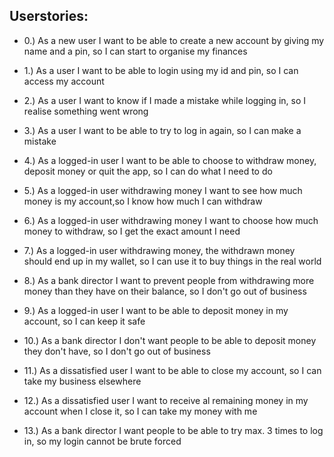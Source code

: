 ## Userstories:

- 0.) As a new user I want to be able to create a new account by giving my name and a pin, so I can start to organise my finances

- 1.) As a user I want to be able to login using my id and pin, so I can access my account

- 2.) As a user I want to know if I made a mistake while logging in, so I realise something went wrong

- 3.) As a user I want to be able to try to log in again, so I can make a mistake

- 4.) As a logged-in user I want to be able to choose to withdraw money, deposit money or quit the app, so I can do what I need to do

- 5.) As a logged-in user withdrawing money I want to see how much money is my account,so I know how much I can withdraw

- 6.) As a logged-in user withdrawing money I want to choose how much money to withdraw, so I get the exact amount I need

- 7.) As a logged-in user withdrawing money, the withdrawn money should end up in my wallet, so I can use it to buy things in the real world

- 8.) As a bank director I want to prevent people from withdrawing more money than they have on their balance, so I don't go out of business

- 9.) As a logged-in user I want to be able to deposit money in my account, so I can keep it safe

- 10.) As a bank director I don't want people to be able to deposit money they don't have, so I don't go out of business

- 11.) As a dissatisfied user I want to be able to close my account, so I can take my business elsewhere

- 12.) As a dissatisfied user I want to receive al remaining money in my account when I close it, so I can take my money with me

- 13.) As a bank director I want people to be able to try max. 3 times to log in, so my login cannot be brute forced